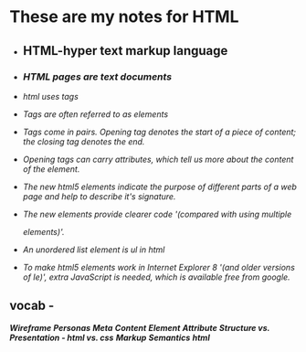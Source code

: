
# **These are my notes for HTML** 


 - ## HTML-**hyper text markup language**

  - ### *HTML pages are text documents*

  - *html uses tags*

  - *Tags are often referred to as elements*

  - *Tags come in pairs. Opening tag denotes the start of a piece of content; the closing tag denotes the end.*

  - *Opening tags can carry attributes, which tell us more about the content of the element.*

  - *The new html5 elements indicate the purpose of different parts of a web page and help to describe it's signature.*

  - *The new elements provide clearer code '(compared with using multiple <div> elements)'.*

  - *An unordered list element is ul in html*

  - *To make html5 elements work in Internet Explorer 8 '(and older versions of Ie)', extra JavaScript is needed, which is available free from google.*

  ## vocab -
  **_Wireframe_**
  **_Personas_**
  **_Meta_**
  **_Content_**
  **_Element_**
  **_Attribute_**
  **_Structure vs. Presentation - html vs. css_**
  **_Markup_**
  **_Semantics_**
  **_html_**